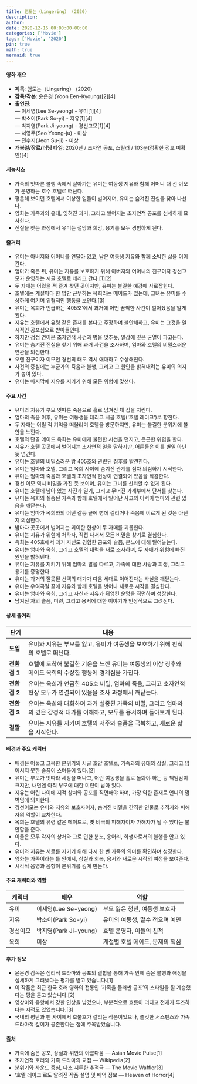 ```yaml
---
title: 맴도는（Lingering） (2020)
description: 
author: 
date: 2020-12-16 00:00:00+00:00
categories: ['Movie']
tags: ['Movie', '2020']
pin: true
math: true
mermaid: true
---
```

#### 영화 개요

- **제목**: 맴도는（Lingering） (2020)
- **감독/각본**: 윤은경 (Yoon Een-Kyoung)[2][4]
- **출연진**:  
  — 이세영(Lee Se-yeong) - 유미[1][4]  
  — 박소이(Park So-yi) - 지유[1][4]  
  — 박지영(Park Ji-young) - 경선고모[1][4]  
  — 서영주(Seo Yeong-ju) - 미상  
  — 전수지(Jeon Su-ji) - 미상
- **개봉일/장르/러닝 타임**: 2020년 / 초자연 공포, 스릴러 / 103분(정확한 정보 미확인)[4]

#### 시놉시스

- 가족의 잇따른 불행 속에서 살아가는 유미는 여동생 지유와 함께 어머니 대 선 이모가 운영하는 호수 호텔로 떠난다.
- 평온해 보이던 호텔에서 이상한 일들이 벌어지며, 유미는 숨겨진 진실을 찾아 나선다.
- 영화는 가족과의 유대, 잊혀진 과거, 그리고 벌어지는 초자연적 공포를 섬세하게 묘사한다.
- 진실을 찾는 과정에서 유미는 절망과 희망, 용기를 모두 경험하게 된다.

#### 줄거리

- 유미는 아버지와 어머니를 연달아 잃고, 남은 여동생 지유와 함께 소박한 삶을 이어간다.
- 엄마가 죽은 뒤, 유미는 지유를 보호하기 위해 아버지와 어머니의 친구이자 경선고모가 운영하는 시골 호텔로 데리고 간다.[1][2]
- 두 자매는 어렸을 적 즐겨 찾던 곳이지만, 유미는 불길한 예감에 사로잡힌다.
- 호텔에는 계절마다 한 명만 근무하는 옥희라는 메이드가 있는데, 그녀는 유미를 수상하게 여기며 위협적인 행동을 보인다.[3]
- 유미는 옥희가 언급하는 ‘405호’에서 과거에 어떤 끔찍한 사건이 벌어졌음을 알게 된다.
- 지유는 호텔에서 유령 같은 존재를 본다고 주장하며 불안해하고, 유미는 그것을 일시적인 공포심으로 받아들인다.
- 하지만 점점 연이은 초자연적 사건과 병을 맞추듯, 일상에 깊은 균열이 파고든다.
- 유미는 숨겨진 진실을 찾기 위해 과거 사건을 조사하며, 엄마와 호텔의 비밀스러운 연관을 의심한다.
- 오랜 친구이자 이모인 경선의 태도 역시 애매하고 수상해진다.
- 사건의 중심에는 누군가의 죽음과 불행, 그리고 그 원인을 밝혀내려는 유미의 의지가 놓여 있다.
- 유미는 마지막에 지유를 지키기 위해 모든 위험에 맞선다.

#### 주요 사건

- 유미와 지유가 부모 잇따른 죽음으로 홀로 남겨진 채 집을 지킨다.
- 엄마의 죽음 이후, 유미는 여동생을 데리고 시골 호텔(‘호텔 레이크’)로 향한다.
- 두 자매는 어릴 적 기억을 떠올리며 호텔을 방문하지만, 유미는 불길한 분위기에 불안을 느낀다.
- 호텔의 단골 메이드 옥희는 유미에게 불편한 시선을 던지고, 은근한 위협을 한다.
- 지유가 호텔 곳곳에서 벌어지는 초자연적 일을 말하지만, 어른들은 이를 별일 아닌 듯 넘긴다.
- 유미는 호텔의 비밀스러운 방 405호와 관련된 징후를 발견한다.
- 유미는 엄마와 호텔, 그리고 옥희 사이에 숨겨진 관계를 점차 의심하기 시작한다.
- 유미는 엄마의 죽음과 호텔의 초자연적 현상이 연결되어 있음을 직감한다.
- 경선 이모 역시 비밀을 가진 듯 보이며, 유미는 그녀를 신뢰할 수 없게 된다.
- 유미는 호텔에 남아 있는 사진과 일기, 그리고 무너진 가계부에서 단서를 찾는다.
- 유미는 옥희의 실종된 가족과 함께 호텔에서 일어난 사고의 이력이 엄마와 관련 있음을 깨닫는다.
- 유미는 엄마가 옥희와의 어떤 갈등 끝에 병에 걸리거나 죽음에 이르게 된 것은 아닌지 의심한다.
- 밤마다 곳곳에서 벌어지는 괴이한 현상이 두 자매를 괴롭힌다.
- 유미는 지유가 위험에 처하자, 직접 나서서 모든 비밀을 찾기로 결심한다.
- 옥희는 405호에서 과거 자신도 경험한 공포와 슬픔, 분노에 대해 털어놓는다.
- 유미는 엄마와 옥희, 그리고 호텔의 내력을 새로 조사하며, 두 자매가 위험에 빠진 원인을 밝혀낸다.
- 유미는 지유를 지키기 위해 엄마의 말을 따르고, 가족에 대한 사랑과 희생, 그리고 용기를 증명한다.
- 유미는 과거의 잘못된 선택의 대가가 다음 세대로 이어진다는 사실을 깨닫는다.
- 유미는 우여곡절 끝에 지유와 함께 호텔을 벗어나 새로운 시작을 결심한다.
- 유미는 엄마와 옥희, 그리고 자신과 지유가 뒤엉킨 운명을 직면하며 성장한다.
- 남겨진 자의 슬픔, 미련, 그리고 용서에 대한 이야기가 인상적으로 그려진다.

#### 상세 줄거리

| **단계**   | **내용**                                                                                                |
|------------|-------------------------------------------------------------------------------------------------------|
| **도입**  | 유미와 지유는 부모를 잃고, 유미가 여동생을 보호하기 위해 친척의 호텔로 떠난다.                                       |
| **전환점 1** | 호텔에 도착해 불길한 기운을 느낀 유미는 여동생의 이상 징후와 메이드 옥희의 수상한 행동에 경계심을 가진다.                   |
| **전환점 2** | 유미는 옥희가 언급한 405호 비밀, 엄마의 죽음, 그리고 초자연적 현상 모두가 연결되어 있음을 조사 과정에서 깨닫는다.            |
| **전환점 3** | 유미는 옥희와 대화하며 과거 실종된 가족의 비밀, 그리고 엄마와의 깊은 감정적 대가를 이해하고, 모두를 용서하며 돌아보게 된다. |
| **결말**  | 유미는 지유를 지키며 호텔의 저주와 슬픔을 극복하고, 새로운 삶을 시작한다.                                              |

#### 배경과 주요 캐릭터

- 배경은 어둡고 그윽한 분위기의 시골 호양 호텔로, 가족과의 유대와 상실, 그리고 넘어서지 못한 슬픔이 스며들어 있다.[2]
- 유미는 부모가 잇따라 세상을 떠나고, 어린 여동생을 홀로 돌봐야 하는 등 책임감이 크지만, 내면엔 아직 부모에 대한 미련이 남아 있다.
- 지유는 어린 나이에 지적 상처와 공포를 직면해야 하며, 가장 약한 존재로 언니의 껌벅임에 의지한다.
- 경선이모는 유미와 지유의 보호자이자, 숨겨진 비밀을 간직한 인물로 추적자와 피해자의 역할이 교차한다.
- 옥희는 호텔의 유령 같은 메이드로, 옛 비극의 피해자이자 가해자가 될 수 있다는 불안함을 준다.
- 이들은 모두 각자의 상처와 그로 인한 분노, 응어리, 희생자로서의 불행을 안고 있다.
- 유미와 지유는 서로를 지키기 위해 다시 한 번 가족의 의미를 확인하며 성장한다.
- 영화는 가족이라는 틀 안에서, 상실과 회복, 용서와 새로운 시작의 여정을 보여준다.
- 시각적 음영과 음향이 분위기를 깊게 만든다.

#### 주요 캐릭터와 역할

| **캐릭터** | **배우**         | **역할**                  |
|------------|------------------|---------------------------|
| 유미        | 이세영(Lee Se-yeong)     | 부모 잃은 청년, 여동생 보호자    |
| 지유        | 박소이(Park So-yi)       | 유미의 여동생, 말수 적으며 예민     |
| 경선이모    | 박지영(Park Ji-young)    | 호텔 운영자, 이들의 친척            |
| 옥희        | 미상              | 계절별 호텔 메이드, 문제의 핵심     |

#### 추가 정보

- 윤은경 감독은 심리적 드라마와 공포의 결합을 통해 가족 안에 숨은 불행과 애정을 섬세하게 그려냈다는 평가를 받고 있습니다.[1]
- 이 작품은 최근 한국 호러 영화의 전통인 ‘가족을 둘러싼 공포’의 스타일을 잘 계승했다는 평을 듣고 있습니다.[2]
- 영상미와 음향에서 강한 인상을 남겼으나, 부분적으로 흐름이 더디고 전개가 루즈하다는 지적도 있었습니다.[3]
- 국내외 평단과 팬 사이에서 호불호가 갈리는 작품이었으나, 쫄깃한 서스펜스와 가족 드라마적 깊이가 공존한다는 점에 주목받았습니다.

#### 출처

- 가족에 숨은 공포, 상실과 위안의 아름다움 — Asian Movie Pulse[1]
- 초자연적 호러와 가족 드라마의 교접 — Wikipedia[2]
- 분위기와 사운드 중심, 다소 지루한 추적극 — The Movie Waffler[3]
- ‘호텔 레이크’로도 알려진 작품 설명 및 배역 정보 — Heaven of Horror[4]
